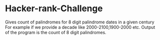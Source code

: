 # Hacker-rank-Challenge
Gives count of palindromes for 8 digit palindrome dates in a given century
For example if we provide a decade like 2000-2100,1900-2000 etc.
Output of the program is the count of 8 digit palindromes.
